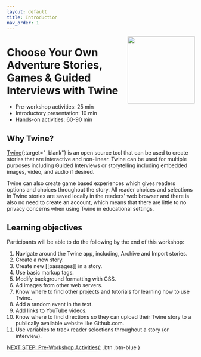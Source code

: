 ```yaml
---
layout: default
title: Introduction 
nav_order: 1
---
```

<img src="images//twine-logo.png" style="float:right;width:180px;height:180px;"> 

# Choose Your Own Adventure Stories, Games & Guided Interviews with Twine

- Pre-workshop activities: 25 min 
- Introductory presentation: 10 min
- Hands-on activities: 60-90 min

## Why Twine? 

[Twine](http://twinery.org/2/){:target="_blank"} is an open source tool that can be used to create stories that are interactive and non-linear. Twine can be used for multiple purposes including Guided Interviews or storytelling including embedded images, video, and audio if desired. 

Twine can also create game based experiences which gives readers options and choices throughout the story. All reader choices and selections in Twine stories are saved locally in the readers' web browser and there is also no need to create an account, which means that there are little to no privacy concerns when using Twine in educational settings. 

## Learning objectives
Participants will be able to do the following by the end of this workshop:

1. Navigate around the Twine app, including, Archive and Import stories.
3. Create a new story.
4. Create new [[passages]] in a story.
5. Use basic markup tags.
6. Modify background formatting with CSS.
7. Ad images from other web servers.
8. Know where to find other projects and tutorials for learning how to use Twine.
9. Add a random event in the text.
10. Add links to YouTube videos. 
11. Know where to find directions so they can upload their Twine story to a publically available website like Github.com.
12. Use variables to track reader selections throughout a story (or interview).
 
[NEXT STEP: Pre-Workshop Activities](pre-workshop.html){: .btn .btn-blue }
